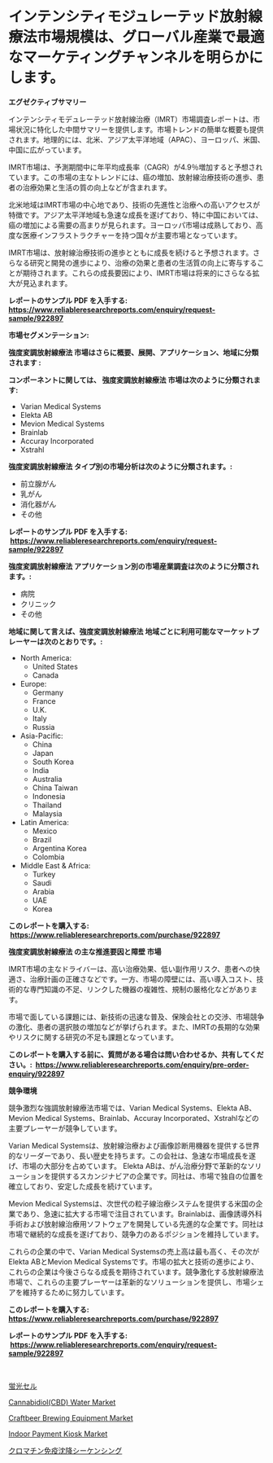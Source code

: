 <p><h1>インテンシティモジュレーテッド放射線療法市場規模は、グローバル産業で最適なマーケティングチャンネルを明らかにします。</h1></p><p><strong>エグゼクティブサマリー</strong></p>
<p><p>インテンシティモデュレーテッド放射線治療（IMRT）市場調査レポートは、市場状況に特化した中間サマリーを提供します。市場トレンドの簡単な概要も提供されます。地理的には、北米、アジア太平洋地域（APAC）、ヨーロッパ、米国、中国に広がっています。</p><p>IMRT市場は、予測期間中に年平均成長率（CAGR）が4.9％増加すると予想されています。この市場の主なトレンドには、癌の増加、放射線治療技術の進歩、患者の治療効果と生活の質の向上などが含まれます。</p><p>北米地域はIMRT市場の中心地であり、技術の先進性と治療への高いアクセスが特徴です。アジア太平洋地域も急速な成長を遂げており、特に中国においては、癌の増加による需要の高まりが見られます。ヨーロッパ市場は成熟しており、高度な医療インフラストラクチャーを持つ国々が主要市場となっています。</p><p>IMRT市場は、放射線治療技術の進歩とともに成長を続けると予想されます。さらなる研究と開発の進歩により、治療の効果と患者の生活質の向上に寄与することが期待されます。これらの成長要因により、IMRT市場は将来的にさらなる拡大が見込まれます。</p></p>
<p><strong>レポートのサンプル PDF を入手する: <a href="https://www.reliableresearchreports.com/enquiry/request-sample/922897">https://www.reliableresearchreports.com/enquiry/request-sample/922897</a></strong></p>
<p><strong>市場セグメンテーション:</strong></p>
<p><strong> 強度変調放射線療法 市場はさらに概要、展開、アプリケーション、地域に分類されます :</strong></p>
<p><strong>コンポーネントに関しては、 強度変調放射線療法 市場は次のように分類されます: &nbsp;</strong></p>
<p><ul><li>Varian Medical Systems</li><li>Elekta AB</li><li>Mevion Medical Systems</li><li>Brainlab</li><li>Accuray Incorporated</li><li>Xstrahl</li></ul></p>
<p><strong> 強度変調放射線療法 タイプ別の市場分析は次のように分類されます。:</strong></p>
<p><ul><li>前立腺がん</li><li>乳がん</li><li>消化器がん</li><li>その他</li></ul></p>
<p><strong>レポートのサンプル PDF を入手する: &nbsp;<a href="https://www.reliableresearchreports.com/enquiry/request-sample/922897">https://www.reliableresearchreports.com/enquiry/request-sample/922897</a></strong></p>
<p><strong> 強度変調放射線療法 アプリケーション別の市場産業調査は次のように分類されます。:</strong></p>
<p><ul><li>病院</li><li>クリニック</li><li>その他</li></ul></p>
<p><strong>地域に関して言えば、強度変調放射線療法 地域ごとに利用可能なマーケットプレーヤーは次のとおりです。:</strong></p>
<p><ul>
    <li>
        North America:
        <ul>
            <li>United States</li>
            <li>Canada</li>
        </ul>
    </li>
    <li>
        Europe:
        <ul>
            <li>Germany</li>
            <li>France</li>
            <li>U.K.</li>
            <li>Italy</li>
            <li>Russia</li>
        </ul>
    </li>
    <li>
        Asia-Pacific:
        <ul>
            <li>China</li>
            <li>Japan</li>
            <li>South Korea</li>
            <li>India</li>
            <li>Australia</li>
            <li>China Taiwan</li>
            <li>Indonesia</li>
            <li>Thailand</li>
            <li>Malaysia</li>
        </ul>
    </li>
    <li>
        Latin America:
        <ul>
            <li>Mexico</li>
            <li>Brazil</li>
            <li>Argentina Korea</li>
            <li>Colombia</li>
        </ul>
    </li>
    <li>
        Middle East & Africa:
        <ul>
            <li>Turkey</li>
            <li>Saudi</li>
            <li>Arabia</li>
            <li>UAE</li>
            <li>Korea</li>
        </ul>
    </li>
    </ul></p>
<p><strong>このレポートを購入する: &nbsp;<a href="https://www.reliableresearchreports.com/purchase/922897">https://www.reliableresearchreports.com/purchase/922897</a></strong></p>
<p><strong>強度変調放射線療法 の主な推進要因と障壁 市場</strong></p>
<p><p>IMRT市場の主なドライバーは、高い治療効果、低い副作用リスク、患者への快適さ、治療計画の正確さなどです。一方、市場の障壁には、高い導入コスト、技術的な専門知識の不足、リンクした機器の複雑性、規制の厳格化などがあります。</p><p>市場で面している課題には、新技術の迅速な普及、保険会社との交渉、市場競争の激化、患者の選択肢の増加などが挙げられます。また、IMRTの長期的な効果やリスクに関する研究の不足も課題となっています。</p></p>
<p><strong>このレポートを購入する前に、質問がある場合は問い合わせるか、共有してください。:&nbsp; <a href="https://www.reliableresearchreports.com/enquiry/pre-order-enquiry/922897">https://www.reliableresearchreports.com/enquiry/pre-order-enquiry/922897</a></strong></p>
<p><strong>競争環境</strong></p>
<p><p>競争激烈な強調放射線療法市場では、Varian Medical Systems、Elekta AB、Mevion Medical Systems、Brainlab、Accuray Incorporated、Xstrahlなどの主要プレーヤーが競争しています。</p><p>Varian Medical Systemsは、放射線治療および画像診断用機器を提供する世界的なリーダーであり、長い歴史を持ちます。この会社は、急速な市場成長を遂げ、市場の大部分を占めています。 Elekta ABは、がん治療分野で革新的なソリューションを提供するスカンジナビアの企業です。同社は、市場で独自の位置を確立しており、安定した成長を続けています。</p><p>Mevion Medical Systemsは、次世代の粒子線治療システムを提供する米国の企業であり、急速に拡大する市場で注目されています。Brainlabは、画像誘導外科手術および放射線治療用ソフトウェアを開発している先進的な企業です。同社は市場で継続的な成長を遂げており、競争力のあるポジションを維持しています。</p><p>これらの企業の中で、Varian Medical Systemsの売上高は最も高く、その次がElekta ABとMevion Medical Systemsです。市場の拡大と技術の進歩により、これらの企業は今後さらなる成長を期待されています。競争激化する放射線療法市場で、これらの主要プレーヤーは革新的なソリューションを提供し、市場シェアを維持するために努力しています。</p></p>
<p><strong>このレポートを購入する: &nbsp; <a href="https://www.reliableresearchreports.com/purchase/922897">https://www.reliableresearchreports.com/purchase/922897</a></strong></p>
<p><strong>レポートのサンプル PDF を入手する: &nbsp;<a href="https://www.reliableresearchreports.com/enquiry/request-sample/922897">https://www.reliableresearchreports.com/enquiry/request-sample/922897</a></strong><strong></strong></p>
<p>&nbsp;</p>
<p><p><a href="https://github.com/mohamedbakry57/Market-Research-Report-List-2/blob/main/3150448182559.md">蛍光セル</a></p><p><a href="https://github.com/juniordelafrance/Market-Research-Report-List-2/blob/main/cannabidiolcbd-water-market.md">Cannabidiol(CBD) Water Market</a></p><p><a href="https://github.com/jaidynmorantestelletmjzya/Market-Research-Report-List-1/blob/main/craftbeer-brewing-equipment-market.md">Craftbeer Brewing Equipment Market</a></p><p><a href="https://issuu.com/reportprime-2/docs/indoor-payment-kiosk-market-size-2030.pptx">Indoor Payment Kiosk Market</a></p><p><a href="https://github.com/lababdou/Market-Research-Report-List-2/blob/main/6674123182560.md">クロマチン免疫沈降シーケンシング</a></p></p>